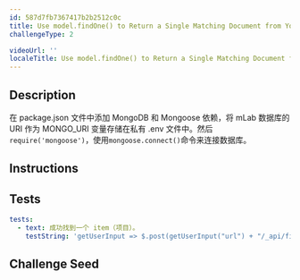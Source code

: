 ```yaml
---
id: 587d7fb7367417b2b2512c0c
title: Use model.findOne() to Return a Single Matching Document from Your Database
challengeType: 2

videoUrl: ''
localeTitle: Use model.findOne() to Return a Single Matching Document from Your Database
---
```


## Description
<section id='description'>
在 package.json 文件中添加 MongoDB 和 Mongoose 依赖，将 mLab 数据库的 URI 作为 MONGO_URI 变量存储在私有 .env 文件中。然后<code>require('mongoose')</code>，使用<code>mongoose.connect(<Your URI>)</code>命令来连接数据库。
</section>

## Instructions
<section id='instructions'>

</section>

## Tests
<section id='tests'>

```yml
tests:
  - text: 成功找到一个 item（项目）。
    testString: 'getUserInput => $.post(getUserInput("url") + "/_api/find-one-by-food", {name: "Gary", age: 46, favoriteFoods: ["chicken salad"]}).then(data => { assert.equal(data.name, "Gary", "item.name is not what expected"); assert.deepEqual(data.favoriteFoods, ["chicken salad"], "item.favoriteFoods is not what expected"); assert.equal(data.__v, 0, "The item should be not previously edited"); }, xhr => { throw new Error(xhr.responseText); })'

```

</section>

## Challenge Seed
<section id='challengeSeed'>















</section>

              